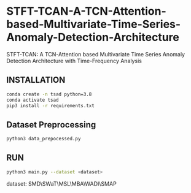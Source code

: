 # STFT-TCAN-A-TCN-Attention-based-Multivariate-Time-Series-Anomaly-Detection-Architecture
STFT-TCAN: A TCN-Attention based Multivariate Time Series Anomaly Detection Architecture with Time-Frequency Analysis

## INSTALLATION
```bash
conda create -n tsad python=3.8
conda activate tsad
pip3 install -r requirements.txt
```

## Dataset Preprocessing

```bash
python3 data_prepocessed.py
```

## RUN

```bash
python3 main.py --dataset <dataset>
```
dataset: SMD\SWaT\MSL\MBA\WADI\SMAP
